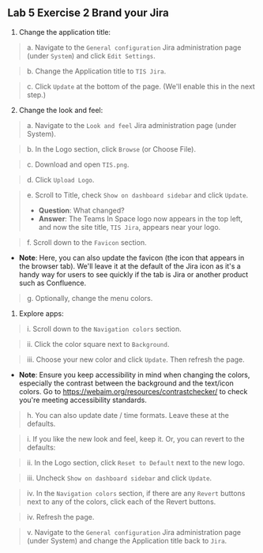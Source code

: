 ## Lab 5 Exercise 2 Brand your Jira
1. Change the application title:
> a. Navigate to the `General configuration` Jira administration page (under `System`) and click `Edit Settings`.

> b. Change the Application title to `TIS Jira`.

> c. Click `Update` at the bottom of the page. (We'll enable this in the next step.)
2. Change the look and feel:
> a. Navigate to the `Look and feel` Jira administration page (under System). 

> b. In the Logo section, click `Browse` (or Choose File).

> c. Download and open `TIS.png`.

> d. Click `Upload Logo`.

> e. Scroll to Title, check `Show on dashboard sidebar` and click `Update`.
> * **Question**: What changed?
> * **Answer**: The Teams In Space logo now appears in the top left, and now the site title, `TIS Jira`, appears near your logo. 

> f. Scroll down to the `Favicon` section.
* **Note**: Here, you can also update the favicon (the icon that appears in the browser tab). We'll leave it at the default of the Jira icon as it's a handy way for users to see quickly if the tab is Jira or another product such as Confluence.
> g. Optionally, change the menu colors.
1. Explore apps:
> i. Scroll down to the `Navigation colors` section.

> ii. Click the color square next to `Background`.

> iii. Choose your new color and click `Update`. Then refresh the page.
* **Note**: Ensure you keep accessibility in mind when changing the colors, especially the contrast between the background and the text/icon colors. Go to https://webaim.org/resources/contrastchecker/ to check you're meeting accessibility standards.

> h. You can also update date / time formats. Leave these at the defaults.

> i. If you like the new look and feel, keep it. Or, you can revert to the defaults:

> ii. In the Logo section, click `Reset to Default` next to the new logo. 

> iii. Uncheck `Show on dashboard sidebar` and click `Update`.

> iv. In the `Navigation colors` section, if there are any `Revert` buttons next to any of the colors, click each of the Revert buttons.

> iv. Refresh the page.

> v. Navigate to the `General configuration` Jira administration page (under
System) and change the Application title back to `Jira`.
